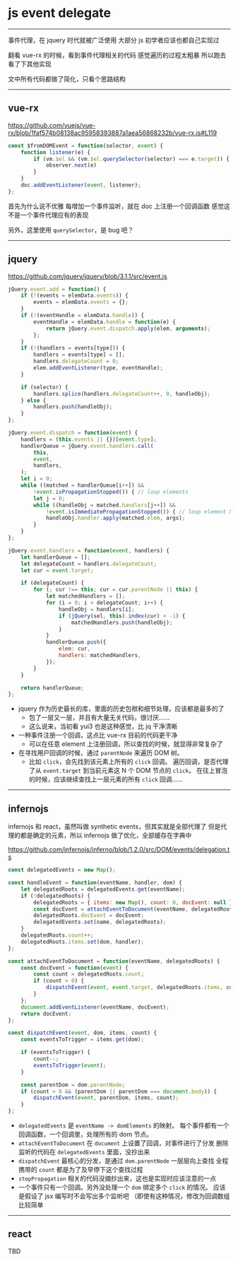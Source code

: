# js event delegate

---

事件代理，在 jquery 时代就被广泛使用
大部分 js 初学者应该也都自己实现过

翻看 vue-rx 的时候，看到事件代理相关的代码
感觉遍历的过程太粗暴
所以跑去看了下其他实现

文中所有代码都做了简化，只看个思路结构

---

## vue-rx

https://github.com/vuejs/vue-rx/blob/1faf574b08138ac95958393887a1aea56868232b/vue-rx.js#L119

```javascript
const $fromDOMEvent = function(selector, event) {
	function listener(e) {
		if (vm.$el && (vm.$el.querySelector(selector) === e.target)) {
			observer.next(e)
		}
	}
	doc.addEventListener(event, listener);
};
```

首先为什么说不优雅
每增加一个事件监听，就在 doc 上注册一个回调函数
感觉这不是一个事件代理应有的表现

另外，这里使用 `querySelector`，是 bug 吧？

---

## jquery

https://github.com/jquery/jquery/blob/3.1.1/src/event.js

```javascript
jQuery.event.add = function() {
	if (!(events = elemData.events)) {
		events = elemData.events = {};
	}
	if (!(eventHandle = elemData.handle)) {
		eventHandle = elemData.handle = function(e) {
			return jQuery.event.dispatch.apply(elem, arguments);
		};
	}
	if (!(handlers = events[type])) {
		handlers = events[type] = [];
		handlers.delegateCount = 0;
		elem.addEventListener(type, eventHandle);
	}

	if (selector) {
		handlers.splice(handlers.delegateCount++, 0, handleObj);
	} else {
		handlers.push(handleObj);
	}
};

jQuery.event.dispatch = function(event) {
	handlers = (this.events || {})[event.type];
	handlerQueue = jQuery.event.handlers.call(
		this,
		event,
		handlers,
	);
	let i = 0;
	while ((matched = handlerQueue[i++]) &&
		!event.isPropagationStopped()) { // loop elements
		let j = 0;
		while ((handleObj = matched.handlers[j++]) &&
			!event.isImmediatePropagationStopped()) { // loop element handlers
			handleObj.handler.apply(matched.elem, args);
		}
	}
};

jQuery.event.handlers = function(event, handlers) {
	let handlerQueue = [];
	let delegateCount = handlers.delegateCount;
	let cur = event.target;

	if (delegateCount) {
		for (; cur !== this; cur = cur.parentNode || this) {
			let matchedHandlers = [];
			for (i = 0; i < delegateCount; i++) {
				handleObj = handlers[i];
				if (jQuery(sel, this).index(cur) > -1) {
					matchedHandlers.push(handleObj);
				}
			}
			handlerQueue.push({
				elem: cur,
				handlers: matchedHandlers,
			});
		}
	}

	return handlerQueue;
};
```

- jquery 作为历史最长的库，里面的历史包袱和细节处理，应该都是最多的了
	- 包了一层又一层，并且有大量无关代码，很讨厌……
	- 这么说来，当初看 yui3 也是这种感觉，比 jq 干净清晰
- 一种事件注册一个回调，这点比 vue-rx 目前的代码更干净
	- 可以在任意 element 上注册回调，所以查找的时候，就显得非常复杂了
- 在寻找用户回调的时候，通过 `parentNode` 来遍历 DOM 树。
	- 比如 `click`，会先找到该元素上所有的 `click` 回调。
		遍历回调，是否代理了从 `event.target` 到当前元素这 N 个 DOM 节点的 `click`。
		在往上冒泡的时候，应该继续查找上一层元素的所有 `click` 回调……

---

## infernojs

infernojs 和 react，虽然叫做 synthetic events，但其实就是全部代理了
但是代理的都是确定的元素，所以 infernojs 做了优化，全部缓存在字典中

https://github.com/infernojs/inferno/blob/1.2.0/src/DOM/events/delegation.ts

```javascript
const delegatedEvents = new Map();

const handleEvent = function(eventName, handler, dom) {
	let delegatedRoots = delegatedEvents.get(eventName);
	if (!delegatedRoots) {
		delegatedRoots = { items: new Map(), count: 0, docEvent: null };
		const docEvent = attachEventToDocument(eventName, delegatedRoots);
		delegatedRoots.docEvent = docEvent;
		delegatedEvents.set(name, delegatedRoots);
	}
	delegatedRoots.count++;
	delegatedRoots.items.set(dom, handler);
};

const attachEventToDocument = function(eventName, delegatedRoots) {
	const docEvent = function(event) {
		const count = delegatedRoots.count;
		if (count > 0) {
			dispatchEvent(event, event.target, delegatedRoots.items, count);
		}
	};
	document.addEventListener(eventName, docEvent);
	return docEvent;
};

const dispatchEvent(event, dom, items, count) {
	const eventsToTrigger = items.get(dom);

	if (eventsToTrigger) {
		count--;
		eventsToTrigger(event);
	}

	const parentDom = dom.parentNode;
	if (count > 0 && (parentDom || parentDom === document.body)) {
		dispatchEvent(event, parentDom, items, count);
	}
};
```

- `delegatedEvents` 是 `eventName -> domElements` 的映射。
	每个事件都有一个回调函数，一个回调里，处理所有的 dom 节点。
- `attachEventToDocument` 在 `document` 上设置了回调，对事件进行了分发
	删除监听的代码在 `delegatedEvents` 里面，没抄出来
- `dispatchEvent` 最核心的分发，是通过 `dom.parentNode` 一层层向上查找
	全程携带的 `count` 都是为了及早停下这个查找过程
- `stopPropagation` 相关的代码没摘抄出来，这也是实现时应该注意的一点
- 一个事件只有一个回调。另外没处理一个 `dom` 绑定多个 `click` 的情况。
	应该是假设了 jsx 编写时不会写出多个监听吧
	（即使有这种情况，修改为回调数组比较简单

---

## react

TBD

